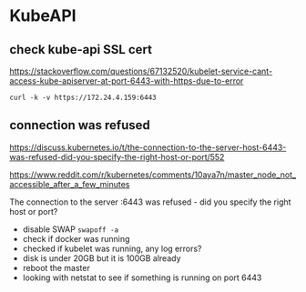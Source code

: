 # KubeAPI

## check kube-api SSL cert
https://stackoverflow.com/questions/67132520/kubelet-service-cant-access-kube-apiserver-at-port-6443-with-https-due-to-error
```
curl -k -v https://172.24.4.159:6443
```

## connection was refused
https://discuss.kubernetes.io/t/the-connection-to-the-server-host-6443-was-refused-did-you-specify-the-right-host-or-port/552

https://www.reddit.com/r/kubernetes/comments/10aya7n/master_node_not_accessible_after_a_few_minutes

The connection to the server <ip>:6443 was refused - did you specify the right host or port?
- disable SWAP `swapoff -a`
- check if docker was running
- checked if kubelet was running, any log errors?
- disk is under 20GB but it is 100GB already
- reboot the master
- looking with netstat to see if something is running on port 6443
